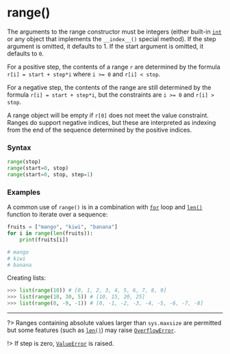 # range()

The arguments to the range constructor must be integers (either built-in [`int`](/built-in-types/int/) or any object that implements the `__index__()` special method). If the step argument is omitted, it defaults to 1. If the start argument is omitted, it defaults to `0`.

For a positive step, the contents of a range `r` are determined by the formula `r[i] = start + step*i` where `i >= 0` and `r[i] < stop`.

For a negative step, the contents of the range are still determined by the formula `r[i] = start + step*i`, but the constraints are `i >= 0` and `r[i] > stop`.

A range object will be empty if `r[0]` does not meet the value constraint. Ranges do support negative indices, but these are interpreted as indexing from the end of the sequence determined by the positive indices.

### Syntax

```python
range(stop)
range(start=0, stop)
range(start=0, stop, step=1)
```

### Examples

A common use of `range()` is in a combination with [`for`](/statements/for.md) loop and [`len()`](/built-in-functions/len.md) function to iterate over a sequence:

```python
fruits = ["mango", "kiwi", "banana"]
for i in range(len(fruits)):
    print(fruits[i])

# mango
# kiwi
# banana
```

Creating lists:

```python
>>> list(range(10)) # [0, 1, 2, 3, 4, 5, 6, 7, 8, 9]
>>> list(range(10, 30, 5)) # [10, 15, 20, 25]
>>> list(range(0, -9, -1)) # [0, -1, -2, -3, -4, -5, -6, -7, -8]
```

---

?> Ranges containing absolute values larger than `sys.maxsize` are permitted but some features (such as [`len()`](/built-in-functions/len.md)) may raise [`OverflowError`](/exceptions/OverflowError.md).

!> If step is zero, [`ValueError`](/exceptions/ValueError.md) is raised.
